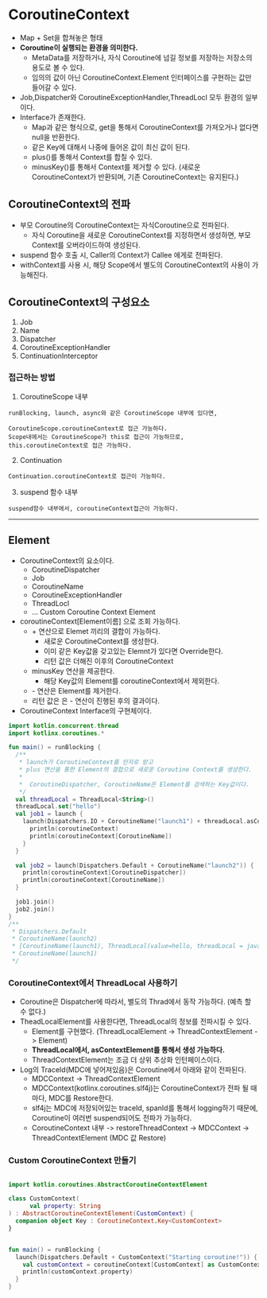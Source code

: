 # CoroutineContext
- Map + Set을 합쳐놓은 형태
- **Coroutine이 실행되는 환경을 의미한다.**
  - MetaData를 저장하거나, 자식 Coroutine에 넘길 정보를 저장하는 저장소의 용도로 볼 수 있다.
  - 임의의 값이 아닌 CoroutineContext.Element 인터페이스를 구현하는 값만 들어갈 수 있다.
- Job,Dispatcher와 CoroutineExceptionHandler,ThreadLocl 모두 환경의 일부이다.
- Interface가 존재한다.
  - Map과 같은 형식으로, get을 통해서 CoroutineContext를 가져오거나 없다면 null을 반환한다.
  - 같은 Key에 대해서 나중에 들어온 값이 최신 값이 된다.
  - plus()를 통해서 Context를 합칠 수 있다.
  - minusKey()를 통해서 Context를 제거할 수 있다. (새로운 CoroutineContext가 반환되며, 기존 CoroutineContext는 유지된다.)

## CoroutineContext의 전파
- 부모 Coroutine의 CoroutineContext는 자식Coroutine으로 전파된다.
  - 자식 Coroutine을 새로운 CoroutineContext를 지정하면서 생성하면, 부모 Context를 오버라이드하여 생성된다.
- suspend 함수 호출 시, Caller의 Context가 Callee 에게로 전파된다.
- withContext를 사용 시, 해당 Scope에서 별도의 CoroutineContext의 사용이 가능해진다.

## CoroutineContext의 구성요소
1. Job
2. Name
3. Dispatcher
4. CoroutineExceptionHandler
5. ContinuationInterceptor

### 접근하는 방법
1. CoroutineScope 내부
```text
runBlocking, launch, async와 같은 CoroutineScope 내부에 있다면,

CoroutineScope.coroutineContext로 접근 가능하다.
Scope내에서는 CoroutineScope가 this로 접근이 가능하므로, this.coroutineContext로 접근 가능하다.
```

2. Continuation
```text
Continuation.coroutineContext로 접근이 가능하다.
```

3. suspend 함수 내부
```text
suspend함수 내부에서, coroutineContext접근이 가능하다.
```
***

## Element
- CoroutineContext의 요소이다.
  - CoroutineDispatcher
  - Job
  - CoroutineName
  - CoroutineExceptionHandler
  - ThreadLocl
  - ... Custom Coroutine Context Element
- coroutineContext[Element이름] 으로 조회 가능하다.
  - \+ 연산으로 Elemet 끼리의 결합이 가능하다.
    - 새로운 CoroutineContext를 생성한다.
    - 이미 같은 Key값을 갖고있는 Elemnt가 있다면 Override한다.
    - 리턴 값은 더해진 이후의 CoroutineContext
  - minusKey 연산을 제공한다.
    - 해당 Key값의 Element를 coroutineContext에서 제외한다.
  - \- 연산은 Element를 제거한다.
  - 리턴 값은 은 - 연산이 진행된 후의 결과이다.
- CoroutineContext Interface의 구현체이다.


```kotlin
import kotlin.concurrent.thread
import kotlinx.coroutines.*

fun main() = runBlocking {
  /**
   * launch가 CoroutineContext를 인자로 받고
   * plus 연산을 통한 Element의 결합으로 새로운 Coroutine Context를 생성한다.
   * 
   *  CoroutineDispatcher, CoroutineName은 Element를 검색하는 Key값이다.
   */
  val threadLocal = ThreadLocal<String>()
  threadLocal.set("hello")
  val job1 = launch {
    launch(Dispatchers.IO + CoroutineName("launch1") + threadLocal.asContextElement()) {
      println(coroutineContext)
      println(coroutineContext[CoroutineName])
    }
  }

  val job2 = launch(Dispatchers.Default + CoroutineName("launch2")) {
    println(coroutineContext[CoroutineDispatcher])
    println(coroutineContext[CoroutineName])
  }

  job1.join()
  job2.join()
}
/**
 * Dispatchers.Default
 * CoroutineName(launch2)
 * [CoroutineName(launch1), ThreadLocal(value=hello, threadLocal = java.lang.ThreadLocal@1f763139), CoroutineId(4), "launch1#4":StandaloneCoroutine{Active}@504ad22b, Dispatchers.IO]
 * CoroutineName(launch1)
 */
```

### CoroutineContext에서 ThreadLocal 사용하기
- Coroutine은 Dispatcher에 따라서, 별도의 Thrad에서 동작 가능하다. (예측 할 수 없다.)
- TheadLocalElement를 사용한다면, ThreadLocal의 정보를 전파시킬 수 있다.
  - Element를 구현했다. (ThreadLocalElement -> ThreadContextElement -> Element)
  - **ThreadLocal에서, asContextElement를 통해서 생성 가능하다.**
  - ThreadContextElement는 조금 더 상위 추상화 인턴페이스이다.
- Log의 TraceId(MDC에 넣어져있음)은 Coroutine에서 아래와 같이 전파된다.
  - MDCContext -> ThreadContextElement<MdcContextMap>
  - MDCContext(kotlinx.coroutines.slf4j)는 CoroutineContext가 전파 될 때마다, MDC를 Restore한다.
  - slf4j는 MDC에 저장되어있는 traceId, spanId를 통해서 logging하기 때문에, Coroutine이 여러번 suspend되어도 전파가 가능하다.
  - CoroutineContext 내부 -> restoreThreadContext -> MDCContext -> ThreadContextElement (MDC 값 Restore)

### Custom CoroutineContext 만들기

```kotlin

import kotlin.coroutines.AbstractCoroutineContextElement

class CustomContext(
      val property: String
) : AbstractCoroutineContextElement(CustomContext) {
  companion object Key : CoroutineContext.Key<CustomContext>
}


fun main() = runBlocking {
  launch(Dispatchers.Default + CustomContext("Starting coroutine!")) {
    val customContext = coroutineContext[CustomContext] as CustomContext
    println(customContext.property)
  }
}
```